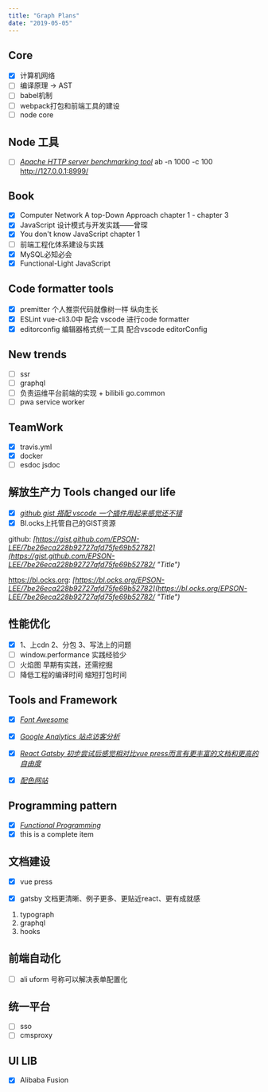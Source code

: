 ```yaml
---
title: "Graph Plans"
date: "2019-05-05"
---
```


## Core

- [x] 计算机网络
- [ ] 编译原理 -> AST
- [ ] babel机制
- [ ] webpack打包和前端工具的建设
- [ ] node core

## Node 工具

- [ ] *[Apache HTTP server benchmarking tool](http://httpd.apache.org/docs/2.0/programs/ab.html)* ab -n 1000 -c 100  http://127.0.0.1:8999/


## Book

- [x] Computer Network A top-Down Approach chapter 1 - chapter 3
- [x] JavaScript 设计模式与开发实践——曾琛
- [x] You don't know JavaScript chapter 1
- [ ] 前端工程化体系建设与实践
- [x] MySQL必知必会
- [x] Functional-Light JavaScript

## Code formatter tools

- [x] premitter 个人推崇代码就像树一样 纵向生长
- [x] ESLint vue-cli3.0中 配合 vscode 进行code formatter
- [x] editorconfig 编辑器格式统一工具 配合vscode editorConfig

## New trends

- [ ] ssr
- [ ] graphql
- [ ] 负责运维平台前端的实现 + bilibili go.common
- [ ] pwa service worker

## TeamWork

- [x] travis.yml
- [x] docker
- [ ] esdoc jsdoc

## 解放生产力 Tools changed our life

- [x] *[github gist 搭配 vscode 一个插件用起来感觉还不错](https://link.zhihu.com/?target=http%3A//www.labnol.org/internet/github-gist-tutorial/28499/ "Title")*
- [x] Bl.ocks上托管自己的GIST资源

github: *[https://gist.github.com/EPSON-LEE/7be26eca228b92727afd75fe69b52782](https://gist.github.com/EPSON-LEE/7be26eca228b92727afd75fe69b52782/ "Title")*

https://bl.ocks.org: *[https://bl.ocks.org/EPSON-LEE/7be26eca228b92727afd75fe69b52782](https://bl.ocks.org/EPSON-LEE/7be26eca228b92727afd75fe69b52782/ "Title")*
## 性能优化

- [x] 1、上cdn 2、分包 3、写法上的问题 
- [ ] window.performance 实践经验少
- [ ] 火焰图 早期有实践，还需挖掘
- [ ] 降低工程的编译时间 缩短打包时间

## Tools and Framework

- [x] *[Font Awesome](https://fontawesome.com/start "Title")*

- [x] *[Google Analytics 站点访客分析](https://analytics.google.com/analytics/web/?authuser=1##/report/bf-overview/a136686458w197036174p191943216 "Title")*

- [x] *[React Gatsby 初步尝试后感觉相对比vue press而言有更丰富的文档和更高的自由度](https://www.gatsbyjs.org "Title")*

- [x] *[配色网站](https://coolors.co/ "Title")*

## Programming pattern

- [x] *[Functional Programming](https://github.com/stoeffel/awesome-fp-js "Title")*
- [x] this is a complete item
## 文档建设

- [x] vue press

- [x] gatsby 文档更清晰、例子更多、更贴近react、更有成就感
1. typograph
1. graphql
1. hooks

## 前端自动化

- [ ] ali uform 号称可以解决表单配置化

## 统一平台

- [ ] sso
- [ ] cmsproxy

## UI LIB

- [x] Alibaba Fusion
